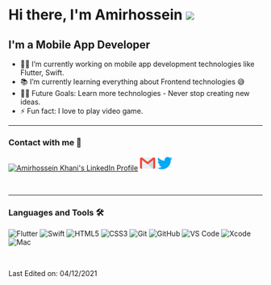 # Hi there, I'm Amirhossein <img src="https://media.giphy.com/media/hvRJCLFzcasrR4ia7z/giphy.gif" width="25px">

<!-- right gif to show -->
<!-- <img src="https://media.giphy.com/media/hvRJCLFzcasrR4ia7z/giphy.gif" width="25px"> -->

## I'm a Mobile App Developer  

- 👨‍💻 I’m currently working on mobile app development technologies like Flutter, Swift.
- 📚 I’m currently learning everything about Frontend technologies 😅
- 💪🏼 Future Goals: Learn more technologies - Never stop creating new ideas.
- ⚡ Fun fact: I love to play video game.

---

<!-- <img align="right" alt="GIF" height="170px" src="https://media.giphy.com/media/J5B1Y8QZnzXXbLQIBu/giphy.gif" /> -->

### Contact with me 📝

<!-- [<img align="left" alt="bilgehangecici.site" height="30px" src="https://www.flaticon.com/svg/static/icons/svg/2996/2996826.svg" />][website] -->
<!-- <a href="https://www.linkedin.com/in/amir-hossein-khani-7b397611a/">
    <img src="https://www.vectorlogo.zone/logos/linkedin/linkedin-icon.svg" alt="Angel Santiago Jaime Zavala's LinkedIn Profile" height="30" width="30">
  </a> -->
[<img src="https://www.vectorlogo.zone/logos/linkedin/linkedin-icon.svg"  height="30" width="30" alt="Amirhossein Khani's LinkedIn Profile">][linkedin]
[<img src="https://github.com/SatYu26/SatYu26/blob/master/Assets/Gmail.svg"  height="30" width="30" alt="Amirhossein Khani's Gmail Address">][gmail]
[<img src="https://github.com/SatYu26/SatYu26/blob/master/Assets/Twitter.svg"  height="30" width="30" alt="Amirhossein Khani | Twitter" />][twitter]

<br />

---

### Languages and Tools 🛠 
![Flutter](https://img.shields.io/badge/-Flutter-blue)
![Swift](https://img.shields.io/badge/-Swift-red)
![HTML5](https://img.shields.io/badge/-HTML5-%23E44D27?style=flat-square&logo=html5&logoColor=ffffff)
![CSS3](https://img.shields.io/badge/-CSS3-%231572B6?style=flat-square&logo=css3)
![Git](https://img.shields.io/badge/-Git-333333?style=flat&logo=git)
  ![GitHub](https://img.shields.io/badge/-GitHub-333333?style=flat&logo=github)
![VS Code](http://img.shields.io/badge/-VS%20Code-007ACC?style=flat-square&logo=visual-studio-code&logoColor=ffffff)
![Xcode](https://img.shields.io/badge/-Xcode-orange)
![Mac](https://img.shields.io/badge/-Mac-lightgrey)

<br/>

[website]: 
[instagram]: 
[linkedin]: https://www.linkedin.com/in/amir-hossein-khani-7b397611a/
[gmail]: mailto:eamirho3einkhani@gmail.com
[twitter]: https://twitter.com/3amirho3ein


Last Edited on: 04/12/2021
